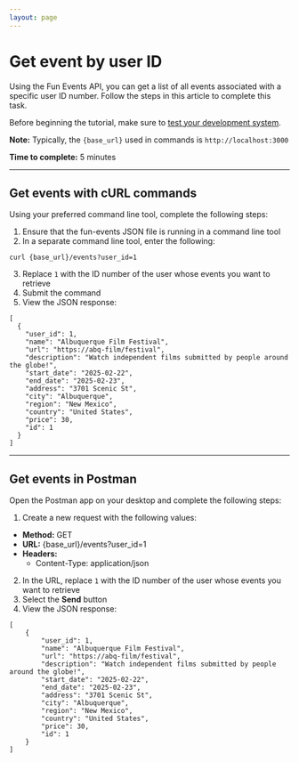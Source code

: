 ```yaml
---
layout: page
---
```


# Get event by user ID
Using the Fun Events API, you can get a list of all events associated with a specific user ID number. Follow the steps in this article to complete this task.

Before beginning the tutorial, make sure to [test your development system](../tutorials/getting-started.md).

**Note:** Typically, the `{base_url}` used in commands is `http://localhost:3000`

**Time to complete:** 5 minutes

---
## Get events with cURL commands

Using your preferred command line tool, complete the following steps:

1. Ensure that the fun-events JSON file is running in a command line tool
2. In a separate command line tool, enter the following:
```shell
curl {base_url}/events?user_id=1
```
3. Replace `1` with the ID number of the user whose events you want to retrieve
4. Submit the command
5. View the JSON response:
```shell
[
  {
    "user_id": 1,
    "name": "Albuquerque Film Festival",
    "url": "https://abq-film/festival",
    "description": "Watch independent films submitted by people around the globe!",
    "start_date": "2025-02-22",
    "end_date": "2025-02-23",
    "address": "3701 Scenic St",
    "city": "Albuquerque",
    "region": "New Mexico",
    "country": "United States",
    "price": 30,
    "id": 1
  }
]
```
---
## Get events in Postman

Open the Postman app on your desktop and complete the following steps:

1. Create a new request with the following values:
- **Method:** GET
- **URL:** {base_url}/events?user_id=1
- **Headers:**
  - Content-Type: application/json
 
2. In the URL, replace `1` with the ID number of the user whose events you want to retrieve
3. Select the **Send** button
4. View the JSON response:
```shell
[
    {
        "user_id": 1,
        "name": "Albuquerque Film Festival",
        "url": "https://abq-film/festival",
        "description": "Watch independent films submitted by people around the globe!",
        "start_date": "2025-02-22",
        "end_date": "2025-02-23",
        "address": "3701 Scenic St",
        "city": "Albuquerque",
        "region": "New Mexico",
        "country": "United States",
        "price": 30,
        "id": 1
    }
]
```
